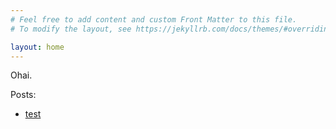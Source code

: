 ```yaml
---
# Feel free to add content and custom Front Matter to this file.
# To modify the layout, see https://jekyllrb.com/docs/themes/#overriding-theme-defaults

layout: home
---
```


Ohai.

Posts:

* [test](2022/03/06/first.html)
